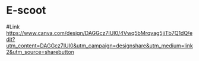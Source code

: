 # E-scoot
#Link
https://www.canva.com/design/DAGGcz7IUI0/4Vwq5bMrqvag5jiTb7Q1dQ/edit?utm_content=DAGGcz7IUI0&utm_campaign=designshare&utm_medium=link2&utm_source=sharebutton
